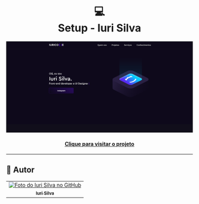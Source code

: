 <h1 align="center">
  💻<br>Setup - Iuri Silva
</h1>

![Resultado final do projeto](assets/image/preview.png)

<h4 align="center"><a href="https://www.iuricode.com/setup/">Clique para visitar o projeto</a></h4>

---

<h2>🦄 Autor</h2>

<table>
  <tr>
    <td align="center">
      <a href="https://github.com/iuricode">
        <img src="https://avatars3.githubusercontent.com/u/31936044" width="100px;" alt="Foto do Iuri Silva no GitHub"/><br>
        <sub>
          <b>Iuri Silva</b>
        </sub>
      </a>
    </td>
  </tr>
</table>
